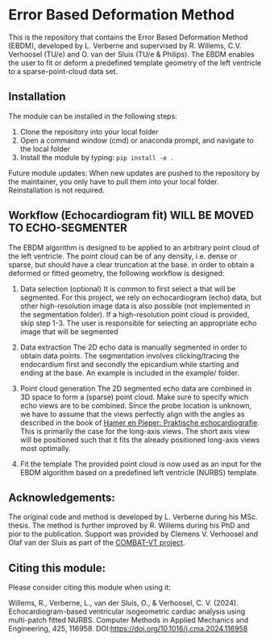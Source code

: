 # Error Based Deformation Method

This is the repository that contains the Error Based Deformation Method (EBDM), developed by L. Verberne and supervised by R. Willems, C.V. Verhoosel (TU/e) and O. van der Sluis (TU/e & Philips). The EBDM enables the user to fit or deform a predefined template geometry of the left ventricle to a sparse-point-cloud data set. 

## Installation

The module can be installed in the following steps:

1. Clone the repository into your local folder
2. Open a command window (cmd) or anaconda prompt, and navigate to the local folder
3. Install the module by typing: `pip install -e .`

Future module updates: When new updates are pushed to the repository by the maintainer, you only have to pull them into your local folder. Reinstallation is not required.

## Workflow (Echocardiogram fit) WILL BE MOVED TO ECHO-SEGMENTER

The EBDM algorithm is designed to be applied to an arbitrary point cloud of the left ventricle. The point cloud can be of any density, i.e. dense or sparse, but should have a clear truncation at the base. in order to obtain a deformed or fitted geometry, the following workflow is designed:

1. Data selection (optional)
It is common to first select a that will be segmented. For this project, we rely on echocardiogram (echo) data, but other high-resolution image data is also possible (not implemented in the segmentation folder). If a high-resolution point cloud is provided, skip step 1-3. The user is responsible for selecting an appropriate echo image that will be segmented

2. Data extraction
The 2D echo data is manually segmented in order to obtain data points. The segmentation involves clicking/tracing the endocardium first and secondly the epicardium while starting and ending at the base. An example is included in the example/ folder.

3. Point cloud generation
The 2D segmented echo data are combined in 3D space to form a (sparse) point cloud. Make sure to specify which echo views are to be combined. Since the probe location is unknown, we have to assume that the views perfectly align with the angles as described in the book of [Hamer en Pieper: Praktische echocardiografie](https://link.springer.com/book/10.1007/978-90-368-0752-4). This is primarily the case for the long-axis views. The short axis view will be positioned such that it fits the already positioned long-axis views most optimally. 

4. Fit the template
The provided point cloud is now used as an input for the EBDM algorithm based on a predefined left ventricle (NURBS) template.

## Acknowledgements:
The original code and method is developed by L. Verberne during his MSc. thesis. The method is further improved by R. Willems during his PhD and pior to the publication. Support was provided by Clemens V. Verhoosel and Olaf van der Sluis as part of the [COMBAT-VT project](https://combatvt.nl).

## Citing this module:
Please consider citing this module when using it:

Willems, R., Verberne, L., van der Sluis, O., & Verhoosel, C. V. (2024). Echocardiogram-based ventricular isogeometric cardiac analysis using multi-patch fitted NURBS. Computer Methods in Applied Mechanics and Engineering, 425, 116958. DOI:https://doi.org/10.1016/j.cma.2024.116958